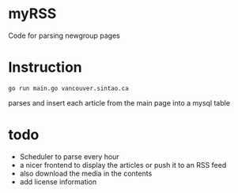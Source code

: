 # myRSS
Code for parsing newgroup pages

# Instruction
```
go run main.go vancouver.sintao.ca
```

parses and insert each article from the main page into a mysql table


# todo
* Scheduler to parse every hour
* a nicer frontend to display the articles or push it to an RSS feed
* also download the media in the contents
* add license information
